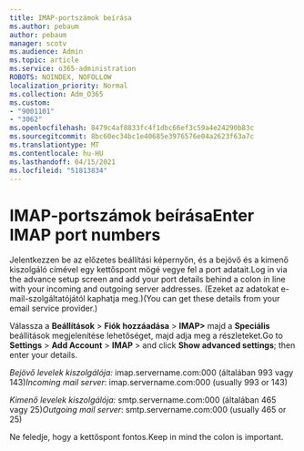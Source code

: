 ```yaml
---
title: IMAP-portszámok beírása
ms.author: pebaum
author: pebaum
manager: scotv
ms.audience: Admin
ms.topic: article
ms.service: o365-administration
ROBOTS: NOINDEX, NOFOLLOW
localization_priority: Normal
ms.collection: Adm_O365
ms.custom:
- "9001101"
- "3062"
ms.openlocfilehash: 8479c4af8833fc4f1dbc66ef3c59a4e24290b83c
ms.sourcegitcommit: 8bc60ec34bc1e40685e3976576e04a2623f63a7c
ms.translationtype: MT
ms.contentlocale: hu-HU
ms.lasthandoff: 04/15/2021
ms.locfileid: "51813834"
---
```

# <a name="enter-imap-port-numbers"></a><span data-ttu-id="df18d-102">IMAP-portszámok beírása</span><span class="sxs-lookup"><span data-stu-id="df18d-102">Enter IMAP port numbers</span></span>

<span data-ttu-id="df18d-103">Jelentkezzen be az előzetes beállítási képernyőn, és a bejövő és a kimenő kiszolgáló címével egy kettőspont mögé vegye fel a port adatait.</span><span class="sxs-lookup"><span data-stu-id="df18d-103">Log in via the advance setup screen and add your port details behind a colon in line with your incoming and outgoing server addresses.</span></span> <span data-ttu-id="df18d-104">(Ezeket az adatokat e-mail-szolgáltatójától kaphatja meg.)</span><span class="sxs-lookup"><span data-stu-id="df18d-104">(You can get these details from your email service provider.)</span></span> 

<span data-ttu-id="df18d-105">Válassza a **Beállítások**  >  **Fiók hozzáadása**  >  **IMAP>** majd a **Speciális** beállítások megjelenítése lehetőséget, majd adja meg a részleteket.</span><span class="sxs-lookup"><span data-stu-id="df18d-105">Go to **Settings** > **Add Account** > **IMAP** > and click **Show advanced settings**; then enter your details.</span></span> 

<span data-ttu-id="df18d-106">*Bejövő levelek kiszolgálója:* imap.servername.com:000 (általában 993 vagy 143)</span><span class="sxs-lookup"><span data-stu-id="df18d-106">*Incoming mail server*: imap.servername.com:000 (usually 993 or 143)</span></span> 

<span data-ttu-id="df18d-107">*Kimenő levelek kiszolgálója:* smtp.servername.com:000 (általában 465 vagy 25)</span><span class="sxs-lookup"><span data-stu-id="df18d-107">*Outgoing mail server*: smtp.servername.com:000 (usually 465 or 25)</span></span> 

<span data-ttu-id="df18d-108">Ne feledje, hogy a kettőspont fontos.</span><span class="sxs-lookup"><span data-stu-id="df18d-108">Keep in mind the colon is important.</span></span> 
